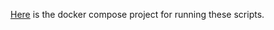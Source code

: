 [Here](https://github.com/ripples-alive/CTF-Docker) is the docker compose project for running these scripts.
